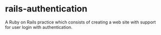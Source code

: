 # rails-authentication
A Ruby on Rails practice which consists of creating a web site with support for user login with authentication.

